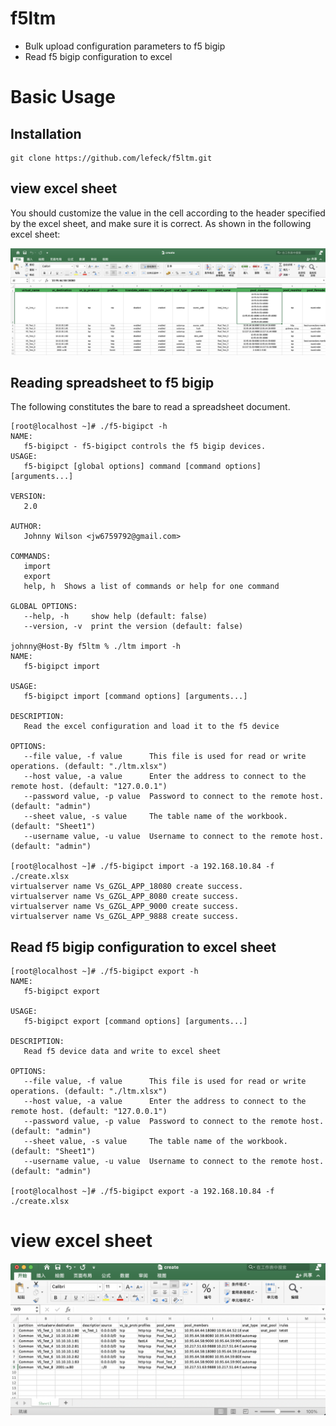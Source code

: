 # f5ltm
* Bulk upload configuration parameters to f5 bigip
* Read f5 bigip configuration to excel


# Basic Usage
## Installation

```cgo
git clone https://github.com/lefeck/f5ltm.git
```

## view excel sheet
You should customize the value in the cell according to the header specified by the excel sheet, and make sure it is correct. As shown in the following excel sheet:

![img](./xlsx.png)

## Reading spreadsheet to f5 bigip
The following constitutes the bare to read a spreadsheet document.
```cgo
[root@localhost ~]# ./f5-bigipct -h                 
NAME:
   f5-bigipct - f5-bigipct controls the f5 bigip devices.
USAGE:
   f5-bigipct [global options] command [command options] [arguments...]

VERSION:
   2.0

AUTHOR:
   Johnny Wilson <jw6759792@gmail.com>

COMMANDS:
   import   
   export   
   help, h  Shows a list of commands or help for one command

GLOBAL OPTIONS:
   --help, -h     show help (default: false)
   --version, -v  print the version (default: false)

johnny@Host-By f5ltm % ./ltm import -h
NAME:
   f5-bigipct import

USAGE:
   f5-bigipct import [command options] [arguments...]

DESCRIPTION:
   Read the excel configuration and load it to the f5 device

OPTIONS:
   --file value, -f value      This file is used for read or write operations. (default: "./ltm.xlsx")
   --host value, -a value      Enter the address to connect to the remote host. (default: "127.0.0.1")
   --password value, -p value  Password to connect to the remote host. (default: "admin")
   --sheet value, -s value     The table name of the workbook. (default: "Sheet1")
   --username value, -u value  Username to connect to the remote host. (default: "admin")

[root@localhost ~]# ./f5-bigipct import -a 192.168.10.84 -f ./create.xlsx
virtualserver name Vs_GZGL_APP_18080 create success.
virtualserver name Vs_GZGL_APP_8080 create success.
virtualserver name Vs_GZGL_APP_9000 create success.
virtualserver name Vs_GZGL_APP_9888 create success.
```

## Read f5 bigip configuration to excel sheet
```cgo
[root@localhost ~]# ./f5-bigipct export -h
NAME:
   f5-bigipct export

USAGE:
   f5-bigipct export [command options] [arguments...]

DESCRIPTION:
   Read f5 device data and write to excel sheet

OPTIONS:
   --file value, -f value      This file is used for read or write operations. (default: "./ltm.xlsx")
   --host value, -a value      Enter the address to connect to the remote host. (default: "127.0.0.1")
   --password value, -p value  Password to connect to the remote host. (default: "admin")
   --sheet value, -s value     The table name of the workbook. (default: "Sheet1")
   --username value, -u value  Username to connect to the remote host. (default: "admin")

[root@localhost ~]# ./f5-bigipct export -a 192.168.10.84 -f ./create.xlsx
```
# view excel sheet
![img](./xlsxs.png)
